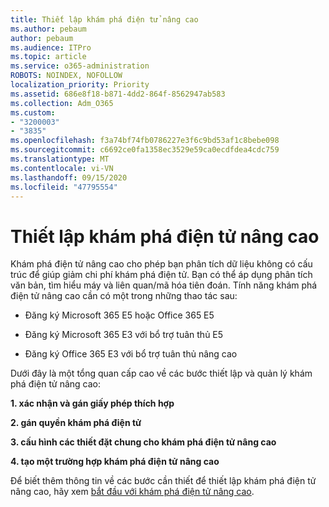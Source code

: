 ```yaml
---
title: Thiết lập khám phá điện tử nâng cao
ms.author: pebaum
author: pebaum
ms.audience: ITPro
ms.topic: article
ms.service: o365-administration
ROBOTS: NOINDEX, NOFOLLOW
localization_priority: Priority
ms.assetid: 686e8f18-b871-4dd2-864f-8562947ab583
ms.collection: Adm_O365
ms.custom:
- "3200003"
- "3835"
ms.openlocfilehash: f3a74bf74fb0786227e3f6c9bd53af1c8bebe098
ms.sourcegitcommit: c6692ce0fa1358ec3529e59ca0ecdfdea4cdc759
ms.translationtype: MT
ms.contentlocale: vi-VN
ms.lasthandoff: 09/15/2020
ms.locfileid: "47795554"
---
```

# <a name="set-up-advanced-ediscovery"></a>Thiết lập khám phá điện tử nâng cao

Khám phá điện tử nâng cao cho phép bạn phân tích dữ liệu không có cấu trúc để giúp giảm chi phí khám phá điện tử. Bạn có thể áp dụng phân tích văn bản, tìm hiểu máy và liên quan/mã hóa tiên đoán.  Tính năng khám phá điện tử nâng cao cần có một trong những thao tác sau:

- Đăng ký Microsoft 365 E5 hoặc Office 365 E5

- Đăng ký Microsoft 365 E3 với bổ trợ tuân thủ E5

- Đăng ký Office 365 E3 với bổ trợ tuân thủ nâng cao

Dưới đây là một tổng quan cấp cao về các bước thiết lập và quản lý khám phá điện tử nâng cao:

**1. xác nhận và gán giấy phép thích hợp**

**2. gán quyền khám phá điện tử**

**3. cấu hình các thiết đặt chung cho khám phá điện tử nâng cao**

**4. tạo một trường hợp khám phá điện tử nâng cao**

Để biết thêm thông tin về các bước cần thiết để thiết lập khám phá điện tử nâng cao, hãy xem  [bắt đầu với khám phá điện tử nâng cao](https://docs.microsoft.com/microsoft-365/compliance/get-started-with-advanced-ediscovery?view=o365-worldwide).
